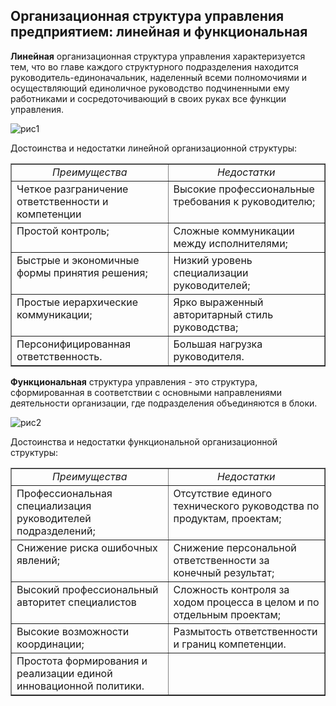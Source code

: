 Организационная структура управления предприятием: линейная и функциональная
---

**Линейная** организационная структура управления характеризуется тем, что во главе каждого структурного подразделения находится руководитель-единоначальник, наделенный всеми полномочиями и осуществляющий единоличное руководство подчиненными ему работниками и сосредоточивающий в своих руках все функции управления. 

![рис1](http://www.upravlenie24.ru/images/liniastruktur.gif)

Достоинства и недостатки линейной организационной структуры:

<table width="100%" cellpadding="0" cellspacing="0" border="1">
  <tr>
    <td width="50%" valign=top align=center>
      <em>
        Преимущества
      </em>
    </td>
    <td width="50%" valign=top align=center>
      <em>
        Недостатки
      </em>
    </td>
  </tr>
  <tr>
    <td width="50%" valign=top>
      Четкое разграничение ответственности и компетенции
    </td>
    <td width="50%" valign=top>
      Высокие профессиональные требования к руководителю;
    </td>
  </tr>
  <tr>
    <td width="50%" valign=top>
      Простой контроль;
    </td>
    <td width="50%" valign=top>
      Сложные коммуникации между исполнителями;
    </td>
  </tr>
  <tr>
    <td width="50%" valign=top>
      Быстрые и экономичные формы принятия решения;
    </td>
    <td width="50%" valign=top>
      Низкий уровень специализации руководителей;
    </td>
  </tr>
  <tr>
    <td width="50%" valign=top>
      Простые иерархические коммуникации;
    </td>
    <td width="50%" valign=top>
      Ярко выраженный авторитарный стиль руководства;
    </td>
  </tr>
  <tr>
    <td width="50%" valign=top>
      Персонифицированная ответственность.
    </td>
    <td width="50%" valign=top>
      Большая нагрузка руководителя.
    </td>
  </tr>
</table>

**Функциональная** структура управления - это структура, сформированная в соответствии с основными направлениями деятельности организации, где подразделения объединяются в блоки.

![рис2](http://www.upravlenie24.ru/images/funkzion.gif)

Достоинства и недостатки функциональной организационной структуры:

<table width="100%" cellpadding="0" cellspacing="0" border="1">
  <tr>
    <td width="50%" valign=top align=center>
      <em>
        Преимущества
      </em>
    </td>
    <td width="50%" valign=top align=center>
      <em>
        Недостатки
      </em>
    </td>
  </tr>
  <tr>
    <td width="50%" valign=top>
      Профессиональная специализация руководителей подразделений;
    </td>
    <td width="50%" valign=top>
      Отсутствие единого технического руководства по продуктам, проектам;
    </td>
  </tr>
  <tr>
    <td width="50%" valign=top>
      Снижение риска ошибочных явлений;
    </td>
    <td width="50%" valign=top>
      Снижение персональной ответственности за конечный результат;
    </td>
  </tr>
  <tr>
    <td width="50%" valign=top>
      Высокий профессиональный авторитет специалистов
    </td>
    <td width="50%" valign=top>
      Сложность контроля за ходом процесса в целом и по отдельным проектам;
    </td>
  </tr>
  <tr>
    <td width="50%" valign=top>
      Высокие возможности координации;
    </td>
    <td width="50%" valign=top>
      Размытость ответственности и границ компетенции.
    </td>
  </tr>
  <tr>
    <td width="50%" valign=top>
      Простота формирования и реализации единой инновационной политики.
    </td>
    <td width="50%" valign=top>
    </td>
  </tr>
</table>
